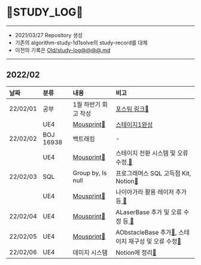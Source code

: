 # 📜STUDY_LOG📜
---
- 2021/03/27 Repository 생성
- 기존의 algorithm-study-1d1solve의 study-record를 대체
- 이전의 기록은 [Old/study-log@@@@.md](https://github.com/Oriburger/oriburger_study_log/blob/main/Old/study_log_2021.md)
---
## 2022/02

<div markdown="1">

|날짜|분류|내용|비고|
|:----|:----|:----|:----|
|22/02/01|공부|1월 하반기 회고 작성|[포스팅 링크📑](https://blog.naver.com/uss425/222636415487)|
||UE4|[Mousprint🐁](https://github.com/Oriburger/ue4_mousprint_)|[스테이지1완성](https://github.com/Oriburger/ue4_mousprint_/commit/310501f353182c548e540f94f07d1e8f530781af)|
|22/02/02|BOJ 16938|백트래킹|-|
||UE4|[Mousprint🐁](https://github.com/Oriburger/ue4_mousprint_)|스테이지 전환 시스템 및 오류 수정[ 📑 ](https://github.com/Oriburger/ue4_mousprint_/commit/b1ddd203b1219b2bcb8531a22db3eea97520807c)|
|22/02/03|SQL|Group by, Is null|프로그래머스 SQL 고득점 Kit, Notion[📃](https://www.notion.so/oriburger/SQL-c8a6e97dbc2e4f17afe2ee3fec6c043e)|
||UE4|[Mousprint🐁](https://github.com/Oriburger/ue4_mousprint_)|나이아가라 활용 레이저 추가 등[ 📑 ](https://github.com/Oriburger/ue4_mousprint_/commit/4efa976a2e54dac7a37f227ab90fc438f11af2b3)|
|22/02/04|UE4|[Mousprint🐁](https://github.com/Oriburger/ue4_mousprint_)|ALaserBase 추가 및 오류 수정 등[ 📑 ](https://github.com/Oriburger/ue4_mousprint_/commit/cc0af1d978e122324adc0a48e42a92f8229aaf9c)|
|22/02/05|UE4|[Mousprint🐁](https://github.com/Oriburger/ue4_mousprint_)|AObstacleBase 추가[📑](https://github.com/Oriburger/ue4_mousprint_/commit/2a39cb2274afaebb13692b8abae6188a3861cf7c), 스테이지 재구성 및 오류 수정[📑](https://github.com/Oriburger/ue4_mousprint_/commit/fafa0cb1bcc8acc2f89a6857ee7f969004f9731f)|
|22/02/06|UE4|데미지 시스템|Notion에 정리[📃](https://www.notion.so/oriburger/UE4-941d179809464b578df080ee3760b99f)|

</div>

<!--

- 📔📚📙📘📗📒📃📜📄📑

-->
